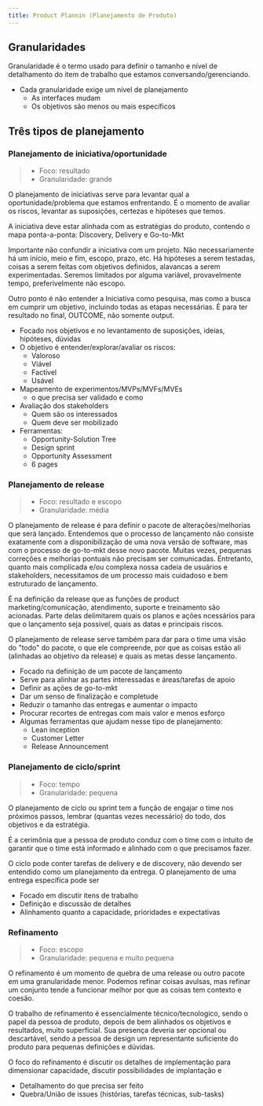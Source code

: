 ```yaml
---
title: Product Plannin (Planejamento de Produto)
---
```


## Granularidades

Granularidade é o termo usado para definir o tamanho e nível de detalhamento do item de trabalho que estamos conversando/gerenciando.

- Cada granularidade exige um nível de planejamento
  - As interfaces mudam
  - Os objetivos são menos ou mais específicos

## Três tipos de planejamento

### Planejamento de iniciativa/oportunidade

> - Foco: resultado
> - Granularidade: grande

O planejamento de iniciativas serve para levantar qual a oportunidade/problema que estamos enfrentando. É o momento de avaliar os riscos, levantar as suposições, certezas e hipóteses que temos.

A iniciativa deve estar alinhada com as estratégias do produto, contendo o mapa ponta-a-ponta: Discovery, Delivery e Go-to-Mkt

Importante não confundir a iniciativa com um projeto. Não necessariamente há um início, meio e fim, escopo, prazo, etc. Há hipóteses a serem testadas, coisas a serem feitas com objetivos definidos, alavancas a serem experimentadas. Seremos limitados por alguma variável, provavelmente tempo, preferivelmente não escopo.

Outro ponto é não entender a Iniciativa como pesquisa, mas como a busca em cumprir um objetivo, incluindo todas as etapas necessárias. É para ter resultado no final, OUTCOME, não somente output.

- Focado nos objetivos e no levantamento de suposições, ideias, hipóteses, dúvidas
- O objetivo é entender/explorar/avaliar os riscos:
  - Valoroso
  - Viável
  - Factível
  - Usável
- Mapeamento de experimentos/MVPs/MVFs/MVEs
  - o que precisa ser validado e como
- Avaliação dos stakeholders
  - Quem são os interessados
  - Quem deve ser mobilizado
- Ferramentas:
  - Opportunity-Solution Tree
  - Design sprint
  - Opportunity Assessment
  - 6 pages

### Planejamento de release

> - Foco: resultado e escopo
> - Granularidade: média

O planejamento de release é para definir o pacote de alterações/melhorias que será lançado. Entendemos que o processo de lançamento não consiste exatamente com a disponibilização de uma nova versão de software, mas com o processo de go-to-mkt desse novo pacote. Muitas vezes, pequenas correções e melhorias pontuais não precisam ser comunicadas. Entretanto, quanto mais complicada e/ou complexa nossa cadeia de usuários e stakeholders, necessitamos de um processo mais cuidadoso e bem estruturado de lançamento.

É na definição da release que as funções de product marketing/comunicação, atendimento, suporte e treinamento são acionadas. Parte delas delimitarem quais os planos e ações ncessários para que o lançamento seja possível, quais as datas e principais riscos.

O planejamento de release serve também para dar para o time uma visão do "todo" do pacote, o que ele compreende, por que as coisas estão ali (alinhadas ao objetivo da release) e quais as metas desse lançamento.

- Focado na definição de um pacote de lançamento
- Serve para alinhar as partes interessadas e áreas/tarefas de apoio
- Definir as ações de go-to-mkt
- Dar um senso de finalização e completude
- Reduzir o tamanho das entregas e aumentar o impacto
- Procurar recortes de entregas com mais valor e menos esforço
- Algumas ferramentas que ajudam nesse tipo de planejamento:
  - Lean inception
  - Customer Letter
  - Release Announcement

### Planejamento de ciclo/sprint

> - Foco: tempo
> - Granularidade: pequena

O planejamento de ciclo ou sprint tem a função de engajar o time nos próximos passos, lembrar (quantas vezes necessário) do todo, dos objetivos e da estratégia.

É a cerimônia que a pessoa de produto conduz com o time com o intuito de garantir que o time está informado e alinhado com o que precisamos fazer.

O ciclo pode conter tarefas de delivery e de discovery, não devendo ser entendido como um planejamento da entrega. O planejamento de uma entrega específica pode ser 

- Focado em discutir itens de trabalho
- Definição e discussão de detalhes
- Alinhamento quanto a capacidade, prioridades e expectativas

### Refinamento

> - Foco: escopo
> - Granularidade: pequena e muito pequena

O refinamento é um momento de quebra de uma release ou outro pacote em uma granularidade menor. Podemos refinar coisas avulsas, mas refinar um conjunto tende a funcionar melhor por que as coisas tem contexto e coesão.

O trabalho de refinamento é essencialmente técnico/tecnologico, sendo o papel da pessoa de produto, depois de bem alinhados os objetivos e resultados, muito superficial. Sua presença deveria ser opcional ou descartável, sendo a pessoa de design um representante suficiente do produto para pequenas definições e dúvidas.

O foco do refinamento é discutir os detalhes de implementação para dimensionar capacidade, discutir possibilidades de implantação e 

- Detalhamento do que precisa ser feito
- Quebra/União de issues (histórias, tarefas técnicas, sub-tasks)
